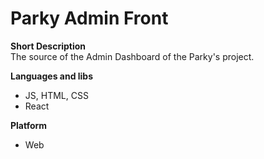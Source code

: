 # Parky Admin Front

**Short Description**  
The source of the Admin Dashboard of the Parky's project.

**Languages and libs**
- JS, HTML, CSS
- React

**Platform**
- Web